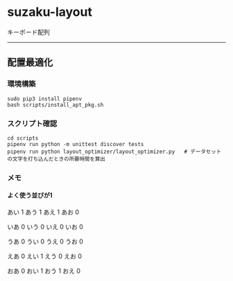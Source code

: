 # suzaku-layout
キーボード配列

---
## 配置最適化

### 環境構築
```
sudo pip3 install pipenv
bash scripts/install_apt_pkg.sh
```

### スクリプト確認
```
cd scripts
pipenv run python -m unittest discover tests
pipenv run python layout_optimizer/layout_optimizer.py   # データセットの文字を打ち込んだときの所要時間を算出
```



### メモ
#### よく使う並びが1
あい 1
あう 1
あえ 1
あお 0

いあ 0
いう 0
いえ 0
いお 0

うあ 0
うい 0
うえ 0
うお 0

えあ 0
えい 1
えう 0
えお 0

おあ 0
おい 1
おう 1
おえ 0




